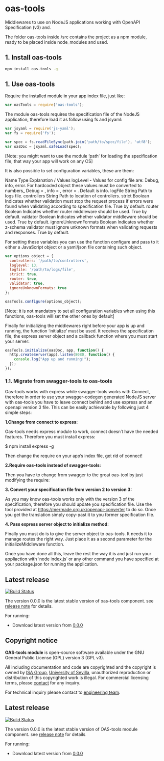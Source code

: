 # oas-tools

Middlewares to use on NodeJS applications working with OpenAPI Specification (v3) and.

The folder oas-tools inside /src contains the project as a npm module, ready to be placed inside node_modules and used.

## 1. Install oas-tools
```bash
npm install oas-tools -g
```

## 1. Use oas-tools

Require the installed module in your app index file, just like:

```javascript
var oasTools = require('oas-tools');
```

The module oas-tools requires the specification file of the NodeJS application, therefore load it as follow using fs and jsyaml:

```javascript
var jsyaml = require('js-yaml');
var fs = require('fs');

var spec = fs.readFileSync(path.join('path/to/spec/file'), 'utf8');
var oasDoc = jsyaml.safeLoad(spec);
```

[Note: you might want to use the module ‘path’ for loading the specification file, that way your app will work on any OS]


It is also possible to set configuration variables, these are them:

Name	Type	Explanation / Values
logLevel	-	Values for config file are: Debug, info, error. For hardcoded object these values must be converted to numbers_ Debug = , info = , error = . Default is info.
logFile	String	Path to logs file.
controllers	String	Path to location of controllers.
strict	Boolean	Indicates whether validation must stop the request process if errors were found when validating according to specification file. True by default.
router	Boolean	Indicates whether router middleware should be used. True by default.
valdator	Boolean	Indicates whether validator middleware should be used. True by default.
ignoreUnknownFormats	Boolean	Indicates whether z-schema validator must ignore unknown formats when validating requests and responses. True by default.


For setting these variables you can use the function configure and pass to it either a JavaScript object or a yaml/json file containing such object.

```javascript
var options_object = {
  controllers: '/path/to/controllers',
  loglevel: 13,
  logfile: '/path/to/logs/file',
  strict: true,
  router: true,
  validator: true,
  ignoreUnknownFormats: true
};

oasTools.configure(options_object);
```

[Note: it is not mandatory to set all configuration variables when using this functions, oas-tools will set the other ones by default]


Finally for initializing the middlewares right before your app is up and running, the function ‘initialize’ must be used. It receives the specification file, the express server object and a callback function where you must start your server:

```javascript
oasTools.initialize(oasDoc, app, function() {
  http.createServer(app).listen(8080, function() {
    console.log("App up and running!");
  });
});
```

### 1.1. Migrate from swagger-tools to oas-tools

Oas-tools works with express while swagger-tools works with Connect, therefore in order to use your swagger-codegen generated NodeJS server with oas-tools you have to leave connect behind and use express and an openapi version 3 file. This can be easily achievable by following just 4 simple steps:

__1.Change from connect to express:__

Oas-tools needs express module to work, connect doesn’t have the needed features.
Therefore you must install express:

$ npm install express -g

Then change the require on your app’s index file, get rid of connect!


__2.Require oas-tools instead of swagger-tools:__

Then you have to change from swagger to the great oas-tool by just modifying the require:




 __3.	Convert your specification file from version 2 to version 3:__

As you may know oas-tools works only with the version 3 of the specification, therefore you should update you specification file.
Use the tool provided at https://mermade.org.uk/openapi-converter to do so. Once you get the translation simply copy-past it to you former specification file.


 __4.	Pass express server object to initialize method:__

Finally you must do is to give the server object to oas-tools. It needs it to manage routes the right way. Just place it as a second parameter for the initializeMiddleware function.



Once you have done all this, leave the rest the way it is and just run your appliaction with ‘node index.js’ or any other command you have specified at your package.json for running the application.




## Latest release

[![Build Status](https://travis-ci.org/isa-group/project-template-nodejs.svg?branch=master)](https://travis-ci.org/http://github.com/isa-group/project-template-nodejs)

The version 0.0.0 is the latest stable version of oas-tools component.
see [release note](http://github.com/isa-group/oas-tools/releases/tag/0.0.0) for details.

For running:

- Download latest version from [0.0.0](http://github.com/isa-group/oas-tools/releases/tag/0.0.0)
## Copyright notice

**OAS-tools module** is open-source software available under the GNU General Public License (GPL) version 3 (GPL v3).

All including documentation and code are copyrighted and the copyright is owned by [ISA Group](http://www.isa.us.es),
[University of Sevilla](http://www.us.es), unauthorized reproduction or distribution of this copyrighted work is illegal.
For commercial licensing terms, please [contact](./extra/contact.md) for any inquiry.

For technical inquiry please contact to [engineering team](./extra/about.md).

## Latest release

[![Build Status](https://travis-ci.org/https://github.com/isa-group/oas-tools.svg?branch=master)](https://travis-ci.org/https://github.com/isa-group/oas-tools)

The version 0.0.0 is the latest stable version of OAS-tools module component.
see [release note](https://github.com/isa-group/oas-tools/releases/tag/0.0.0) for details.

For running:

- Download latest version from [0.0.0](https://github.com/isa-group/oas-tools/releases/tag/0.0.0)
